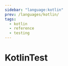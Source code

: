 ```yaml
---
sidebar: "language:kotlin"
prev: /languages/kotlin/
tags:
  - kotlin
  - reference
  - testing
---
```


# KotlinTest

<!--
TODO: Finish this reference
TODO: Add tutorial and link to it
TODO: Add any recipes and link to them
-->
